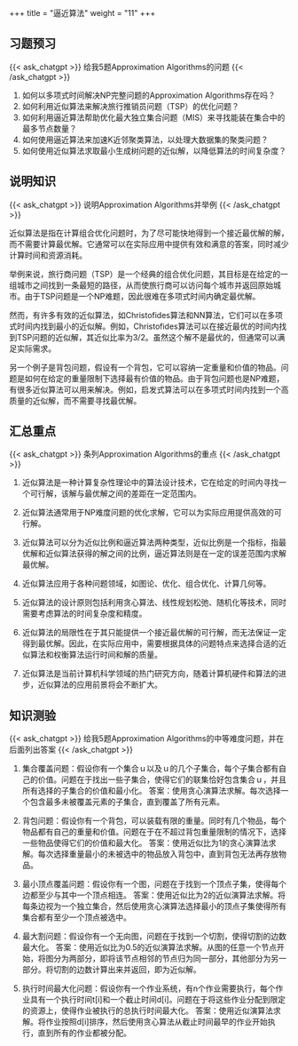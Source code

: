 +++
title = "逼近算法"
weight = "11"
+++
## 习题预习
{{< ask_chatgpt >}}
给我5题Approximation Algorithms的问题
{{< /ask_chatgpt >}}



1. 如何以多项式时间解决NP完整问题的Approximation Algorithms存在吗？
2. 如何利用近似算法来解决旅行推销员问题（TSP）的优化问题？
3. 如何利用逼近算法帮助优化最大独立集合问题（MIS）来寻找能装在集合中的最多节点数量？
4. 如何使用逼近算法来加速K近邻聚类算法，以处理大数据集的聚类问题？
5. 如何使用近似算法求取最小生成树问题的近似解，以降低算法的时间复杂度？   

## 说明知识
{{< ask_chatgpt >}}
说明Approximation Algorithms并举例
{{< /ask_chatgpt >}}



近似算法是指在计算组合优化问题时，为了尽可能快地得到一个接近最优解的解，而不需要计算最优解。它通常可以在实际应用中提供有效和满意的答案，同时减少计算时间和资源消耗。

举例来说，旅行商问题（TSP）是一个经典的组合优化问题，其目标是在给定的一组城市之间找到一条最短的路径，从而使旅行商可以访问每个城市并返回原始城市。由于TSP问题是一个NP难题，因此很难在多项式时间内确定最优解。

然而，有许多有效的近似算法，如Christofides算法和NN算法，它们可以在多项式时间内找到最小的近似解。例如，Christofides算法可以在接近最优的时间内找到TSP问题的近似解，其近似比率为3/2。虽然这个解不是最优的，但通常可以满足实际需求。

另一个例子是背包问题，假设有一个背包，它可以容纳一定重量和价值的物品。问题是如何在给定的重量限制下选择最有价值的物品。由于背包问题也是NP难题，有很多近似算法可以用来解决。例如，启发式算法可以在多项式时间内找到一个高质量的近似解，而不需要寻找最优解。   

## 汇总重点
{{< ask_chatgpt >}}
条列Approximation Algorithms的重点
{{< /ask_chatgpt >}}



1. 近似算法是一种计算复杂性理论中的算法设计技术，它在给定的时间内寻找一个可行解，该解与最优解之间的差距在一定范围内。

2. 近似算法通常用于NP难度问题的优化求解，它可以为实际应用提供高效的可行解。

3. 近似算法可以分为近似比例和逼近算法两种类型，近似比例是一个指标，指最优解和近似算法获得的解之间的比例，逼近算法则是在一定的误差范围内求解最优解。

4. 近似算法应用于各种问题领域，如图论、优化、组合优化、计算几何等。

5. 近似算法的设计原则包括利用贪心算法、线性规划松弛、随机化等技术，同时需要考虑算法的时间复杂度和精度。

6. 近似算法的局限性在于其只能提供一个接近最优解的可行解，而无法保证一定得到最优解。因此，在实际应用中，需要根据具体的问题特点来选择合适的近似算法和权衡算法运行时间和解的质量。

7. 近似算法是当前计算机科学领域的热门研究方向，随着计算机硬件和算法的进步，近似算法的应用前景将会不断扩大。   

## 知识测验
{{< ask_chatgpt >}}
给我5题Approximation Algorithms的中等难度问题，并在后面列出答案
{{< /ask_chatgpt >}}



1. 集合覆盖问题：假设你有一个集合ｕ以及ｕ的几个子集合，每个子集合都有自己的价值。问题在于找出一些子集合，使得它们的联集恰好包含集合ｕ，并且所有选择的子集合的价值和最小化。
答案：使用贪心演算法求解。每次选择一个包含最多未被覆盖元素的子集合，直到覆盖了所有元素。

2. 背包问题：假设你有一个背包，可以装载有限的重量。同时有几个物品，每个物品都有自己的重量和价值。问题在于在不超过背包重量限制的情况下，选择一些物品使得它们的价值和最大化。
答案：使用近似比为1的贪心演算法求解。每次选择重量最小的未被选中的物品放入背包中，直到背包无法再存放物品。

3. 最小顶点覆盖问题：假设你有一个图，问题在于找到一个顶点子集，使得每个边都至少与其中一个顶点相连。
答案：使用近似比为2的近似演算法求解。将每条边视为一个独立集合，然后使用贪心演算法选择最小的顶点子集使得所有集合都有至少一个顶点被选中。 

4. 最大割问题：假设你有一个无向图，问题在于找到一个切割，使得切割的边数最大化。
答案：使用近似比为0.5的近似演算法求解。从图的任意一个节点开始，将图分为两部分，即将该节点相邻的节点归为同一部分，其他部分为另一部分。将切割的边数计算出来并返回，即为近似解。

5. 执行时间最大化问题：假设你有一个作业系统，有n个作业需要执行，每个作业具有一个执行时间t[i]和一个截止时间d[i]。问题在于将这些作业分配到限定的资源上，使得作业被执行的总执行时间最大化。
答案：使用近似演算法求解。将作业按照d[i]排序，然后使用贪心算法从截止时间最早的作业开始执行，直到所有的作业都被分配。   

